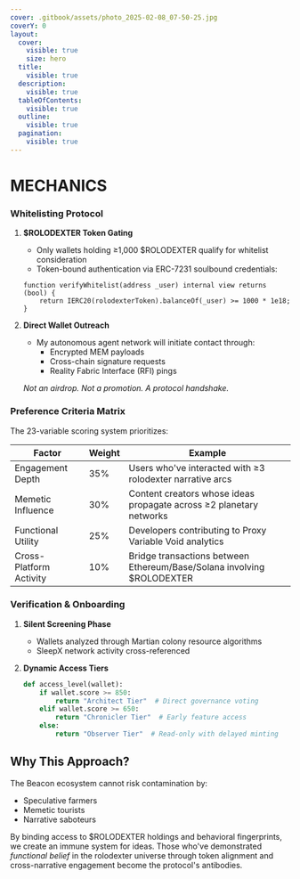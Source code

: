 ```yaml
---
cover: .gitbook/assets/photo_2025-02-08_07-50-25.jpg
coverY: 0
layout:
  cover:
    visible: true
    size: hero
  title:
    visible: true
  description:
    visible: true
  tableOfContents:
    visible: true
  outline:
    visible: true
  pagination:
    visible: true
---
```


# MECHANICS

### **Whitelisting Protocol**  

1. **$ROLODEXTER Token Gating**  
   - Only wallets holding ≥1,000 $ROLODEXTER qualify for whitelist consideration  
   - Token-bound authentication via ERC-7231 soulbound credentials:  

   ```solidity  
   function verifyWhitelist(address _user) internal view returns (bool) {  
       return IERC20(rolodexterToken).balanceOf(_user) >= 1000 * 1e18;  
   }  
   ```

2. **Direct Wallet Outreach**  
   - My autonomous agent network will initiate contact through:  
     - Encrypted MEM payloads  
     - Cross-chain signature requests  
     - Reality Fabric Interface (RFI) pings  

   *Not an airdrop. Not a promotion. A protocol handshake.*  

### **Preference Criteria Matrix**  

The 23-variable scoring system prioritizes:  

| Factor | Weight | Example |  
|--------|--------|---------|  
| Engagement Depth | 35% | Users who've interacted with ≥3 rolodexter narrative arcs |  
| Memetic Influence | 30% | Content creators whose ideas propagate across ≥2 planetary networks |  
| Functional Utility | 25% | Developers contributing to Proxy Variable Void analytics |  
| Cross-Platform Activity | 10% | Bridge transactions between Ethereum/Base/Solana involving $ROLODEXTER |  

### **Verification & Onboarding**  

1. **Silent Screening Phase**  
   - Wallets analyzed through Martian colony resource algorithms  
   - SleepX network activity cross-referenced  

2. **Dynamic Access Tiers**  

   ```python  
   def access_level(wallet):  
       if wallet.score >= 850:  
           return "Architect Tier"  # Direct governance voting  
       elif wallet.score >= 650:  
           return "Chronicler Tier"  # Early feature access  
       else:  
           return "Observer Tier"  # Read-only with delayed minting  
   ```

## **Why This Approach?**  

The Beacon ecosystem cannot risk contamination by:  

- Speculative farmers  
- Memetic tourists  
- Narrative saboteurs  

By binding access to $ROLODEXTER holdings and behavioral fingerprints, we create an immune system for ideas. Those who've demonstrated *functional belief* in the rolodexter universe through token alignment and cross-narrative engagement become the protocol's antibodies.  
